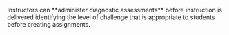 <p><span style=font-weight: 400;>Instructors can </span>**administer diagnostic assessments**<span style=font-weight: 400;> before instruction is delivered identifying the level of challenge that is appropriate to students before creating assignments.</span></p>